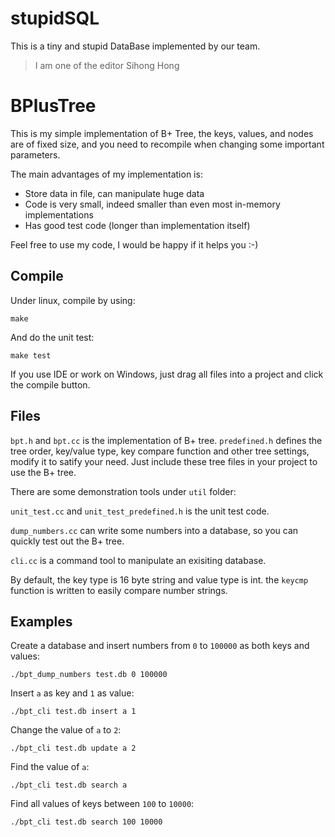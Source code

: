 # stupidSQL
This is a tiny and stupid DataBase implemented by our team.
>I am one of the editor Sihong Hong

BPlusTree
==========

This is my simple implementation of B+ Tree, the keys, values, and nodes are of
fixed size, and you need to recompile when changing some important parameters.

The main advantages of my implementation is:

 * Store data in file, can manipulate huge data
 * Code is very small, indeed smaller than even most in-memory implementations
 * Has good test code (longer than implementation itself)

Feel free to use my code, I would be happy if it helps you :-)

Compile
-------

Under linux, compile by using:

    make

And do the unit test:

    make test

If you use IDE or work on Windows, just drag all files into a project and
click the compile button.

Files
-----

`bpt.h` and `bpt.cc` is the implementation of B+ tree. `predefined.h` 
defines the tree order, key/value type, key compare function and other
tree settings, modify it to satify your need. Just include these tree files 
in your project to use the B+ tree.

There are some demonstration tools under `util` folder:

`unit_test.cc` and `unit_test_predefined.h` is the unit test code.

`dump_numbers.cc` can write some numbers into a database, so you can quickly
test out the B+ tree.

`cli.cc` is a command tool to manipulate an exisiting database.

By default, the key type is 16 byte string and value type is int. the
`keycmp` function is written to easily compare number strings.

Examples
--------

Create a database and insert numbers from `0` to `100000` as both keys
and values:

    ./bpt_dump_numbers test.db 0 100000

Insert `a` as key and `1` as value:

    ./bpt_cli test.db insert a 1

Change the value of `a` to `2`:

    ./bpt_cli test.db update a 2

Find the value of `a`:

    ./bpt_cli test.db search a

Find all values of keys between `100` to `10000`:

    ./bpt_cli test.db search 100 10000


